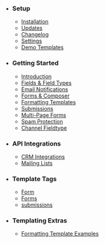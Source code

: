 * ### Setup
	* [Installation](installation.md)
	* [Updates](updates.md)
	* [Changelog](changelog.md)
	* [Settings](settings.md)
	* [Demo Templates](demo-templates.md)

* ### Getting Started
	* [Introduction](introduction.md)
	* [Fields & Field Types](fields-field-types.md)
	* [Email Notifications](email-notifications.md)
	* [Forms & Composer](forms-composer.md)
	* [Formatting Templates](formatting-templates.md)
	* [Submissions](form-submissions.md)
	* [Multi-Page Forms](multi-page-forms.md)
	* [Spam Protection](spam-protection.md)
	* [Channel Fieldtype](channel-fieldtype.md)

* ### API Integrations
	* [CRM Integrations](crm-integrations.md)
	* [Mailing Lists](mailing-list-integrations.md)

* ### Template Tags
	* [Form](form.md)
	* [Forms](forms.md)
	* [submissions](submissions.md)

* ### Templating Extras
	* [Formatting Template Examples](formatting-template-examples.md)

<!--
* ### Developer
	* [Extension Hooks](extension-hooks.md)
-->

